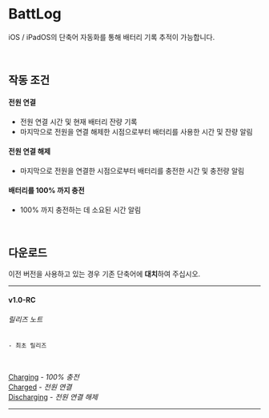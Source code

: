 # BattLog
iOS / iPadOS의 단축어 자동화를 통해 배터리 기록 추적이 가능합니다.

<br/>

## 작동 조건
#### **전원 연결**
- 전원 연결 시간 및 현재 배터리 잔량 기록
- 마지막으로 전원을 연결 해제한 시점으로부터 배터리를 사용한 시간 및 잔량 알림

#### **전원 연결 해제**
- 마지막으로 전원을 연결한 시점으로부터 배터리를 충전한 시간 및 충전량 알림

#### **배터리를 100% 까지 충전**
- 100% 까지 충전하는 데 소요된 시간 알림

<br/>

## **다운로드**
이전 버전을 사용하고 있는 경우 기존 단축어에 **대치**하여 주십시오.
___
#### v1.0-RC
###### 릴리즈 노트
    - 최초 릴리즈

<br/>

[Charging](https://www.icloud.com/shortcuts/1af02aa66e2a41c3a92f802c8c2b8a77) - *100% 충전*  
[Charged](https://www.icloud.com/shortcuts/7d568a2460394dc18771eeeced1a93c4) - *전원 연결*  
[Discharging](https://www.icloud.com/shortcuts/62f18812b76640378212bd464809d0b6) - *전원 연결 해제*
___
